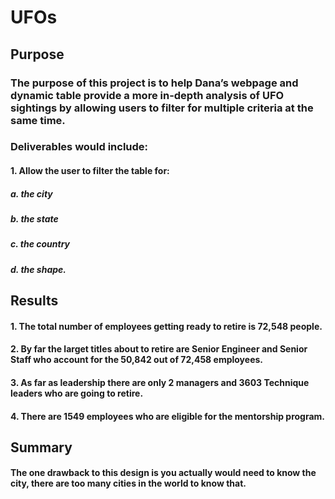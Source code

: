 # UFOs

## Purpose
### The purpose of this project is to help Dana’s webpage and dynamic table provide a more in-depth analysis of UFO sightings by allowing users to filter for multiple criteria at the same time. 
### Deliverables would include:
####  1. Allow the user to filter the table for:
##### a. the city 
##### b. the state 
##### c. the country
##### d. the shape.


## Results
####  1.    The total number of employees getting ready to retire is 72,548 people.
####  2.    By far the larget titles about to retire are Senior Engineer and Senior Staff who account for the 50,842 out of 72,458 employees.
####  3.    As far as leadership there are only 2 managers and 3603 Technique leaders who are going to retire.     
####  4.    There are 1549 employees who are eligible for the mentorship program.


## Summary
#### The one drawback to this design is you actually would need to know the city, there are too many cities in the world to know that.  
